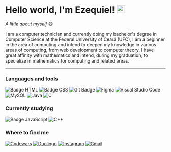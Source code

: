 # Hello world, I'm Ezequiel! <img src="https://i.imgur.com/u8HivgI.gif" width="25px">

_A little about myself_ :smile:

I am a computer technician and currently doing my bachelor's degree in Computer Science at the Federal University of Ceará (UFC), I am a beginner in the area of computing and intend to deepen my knowledge in various areas of computing, from web development to computer theory. I have great affinity with mathematics and intend, during my graduation, to specialize in mathematics for computing and related areas.
 
---
 
 ### Languages and tools

 ![Badge HTML](https://img.shields.io/badge/HTML5-E34F26?style=for-the-badge&logo=html5&logoColor=white) 
 ![Badge CSS](https://img.shields.io/badge/CSS3-1572B6?style=for-the-badge&logo=css3&logoColor=white)
 ![Git Badge](https://img.shields.io/badge/Git-F05032?style=for-the-badge&logo=git&logoColor=white)
 ![Figma](https://img.shields.io/badge/figma-%23F24E1E.svg?style=for-the-badge&logo=figma&logoColor=white)
 ![Visual Studio Code](https://img.shields.io/badge/Visual%20Studio%20Code-0078d7.svg?style=for-the-badge&logo=visual-studio-code&logoColor=white)
 ![MySQL](https://img.shields.io/badge/mysql-%2300f.svg?style=for-the-badge&logo=mysql&logoColor=white)
 ![Java](https://img.shields.io/badge/java-%23ED8B00.svg?style=for-the-badge&logo=java&logoColor=white)
 ![C](https://img.shields.io/badge/c-%2300599C.svg?style=for-the-badge&logo=c&logoColor=white)
 
### Currently studying
 ![Badge JavaScript](https://img.shields.io/badge/JavaScript-F7DF1E?style=for-the-badge&logo=javascript&logoColor=black)
 ![C++](https://img.shields.io/badge/c++-%2300599C.svg?style=for-the-badge&logo=c%2B%2B&logoColor=white)
 
 
### Where to find me
[![Codewars](https://img.shields.io/badge/Codewars-B1361E?style=for-the-badge&logo=codewars&logoColor=grey)](https://www.codewars.com/users/Ezequiel%20Santos)
[![Duolingo](https://img.shields.io/badge/Duolingo-%234DC730.svg?style=for-the-badge&logo=Duolingo&logoColor=white)](https://www.duolingo.com/profile/Ezequiel-san)
[![Instagram](https://img.shields.io/badge/Instagram-E4405F?style=for-the-badge&logo=instagram&logoColor=white)](https://www.instagram.com/ezequielmelo.dev)
[![Gmail](https://img.shields.io/badge/Gmail-D14836?style=for-the-badge&logo=gmail&logoColor=white)](mailto:ezequiel.mozart.2020@gmail.com)






